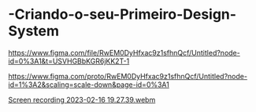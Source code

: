 # -Criando-o-seu-Primeiro-Design-System



https://www.figma.com/file/RwEM0DyHfxac9z1sfhnQcf/Untitled?node-id=0%3A1&t=USVHGBbKGR6jKK2T-1



https://www.figma.com/proto/RwEM0DyHfxac9z1sfhnQcf/Untitled?node-id=1%3A2&scaling=scale-down&page-id=0%3A1



[Screen recording 2023-02-16 19.27.39.webm](https://user-images.githubusercontent.com/109696840/219501596-0ad88386-296e-4679-909f-14e207973797.webm)
